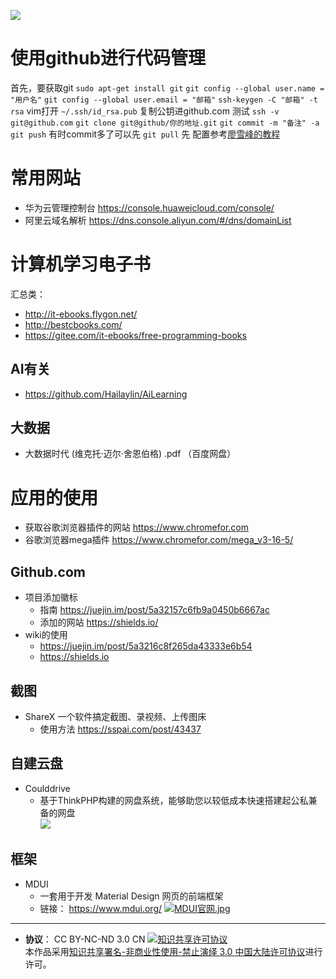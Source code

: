 [![](https://img.shields.io/badge/license-CC_BY_NC_ND_3.0_CN-000000.svg)]() 


# 使用github进行代码管理
首先，要获取git
`sudo apt-get install git` 
`git config --global user.name = "用户名"`
`git config --global user.email = "邮箱"`
`ssh-keygen -C "邮箱" -t rsa`
vim打开 `~/.ssh/id_rsa.pub` 复制公钥进github.com
测试 `ssh -v git@github.com`
`git clone git@github/你的地址.git`
`git commit -m "备注" -a`
`git push`
有时commit多了可以先 `git pull` 先
配置参考[廖雪峰的教程](https://www.cnblogs.com/cocowool/archive/2010/10/19/1855616.html)

# 常用网站
- 华为云管理控制台 https://console.huaweicloud.com/console/
- 阿里云域名解析 https://dns.console.aliyun.com/#/dns/domainList


# 计算机学习电子书
汇总类：
- http://it-ebooks.flygon.net/
- http://bestcbooks.com/
- https://gitee.com/it-ebooks/free-programming-books
## AI有关
- https://github.com/Hailaylin/AiLearning
## 大数据
- 大数据时代 (维克托·迈尔·舍恩伯格) .pdf （百度网盘）

# 应用的使用
- 获取谷歌浏览器插件的网站 https://www.chromefor.com
- 谷歌浏览器mega插件 https://www.chromefor.com/mega_v3-16-5/

## Github.com
* 项目添加徽标
  - 指南 https://juejin.im/post/5a32157c6fb9a0450b6667ac
  - 添加的网站 https://shields.io/
* wiki的使用
  - https://juejin.im/post/5a3216c8f265da43333e6b54
  - https://shields.io

## 截图
 * ShareX 一个软件搞定截图、录视频、上传图床
   - 使用方法 https://sspai.com/post/43437

## 自建云盘
* Coulddrive
  - 基于ThinkPHP构建的网盘系统，能够助您以较低成本快速搭建起公私兼备的网盘  
  ![](https://i.loli.net/2018/12/01/5c021e1f4596a.png)
  
## 框架
* MDUI 
  - 一套用于开发 Material Design 网页的前端框架
  - 链接： https://www.mdui.org/
  [![MDUI官网.jpg](https://i.loli.net/2018/12/01/5c0217b10babc.jpg)](https://i.loli.net/2018/12/01/5c0217b10babc.jpg)

--- 
* **协议**： CC BY-NC-ND 3.0 CN
<a rel="license" href="http://creativecommons.org/licenses/by-nc-nd/3.0/cn/"><img alt="知识共享许可协议" style="border-width:0" src="https://i.creativecommons.org/l/by-nc-nd/3.0/cn/88x31.png" /></a><br />本作品采用<a rel="license" href="http://creativecommons.org/licenses/by-nc-nd/3.0/cn/">知识共享署名-非商业性使用-禁止演绎 3.0 中国大陆许可协议</a>进行许可。
